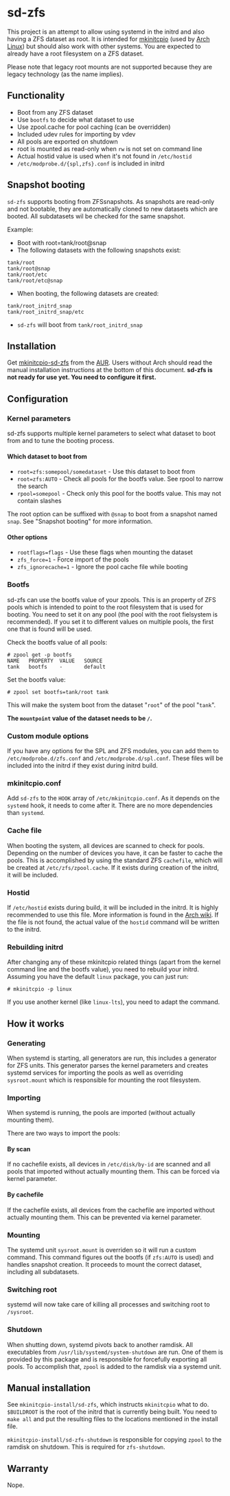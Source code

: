# sd-zfs

This project is an attempt to allow using systemd in the initrd and also having a ZFS dataset as root.
It is intended for [mkinitcpio](https://git.archlinux.org/mkinitcpio.git/) (used by [Arch Linux](https://www.archlinux.org/)) but should also work with other systems.
You are expected to already have a root filesystem on a ZFS dataset.

Please note that legacy root mounts are not supported because they are legacy technology (as the name implies).

## Functionality
- Boot from any ZFS dataset
- Use `bootfs` to decide what dataset to use
- Use zpool.cache for pool caching (can be overridden)
- Included udev rules for importing by vdev
- All pools are exported on shutdown
- root is mounted as read-only when `rw` is not set on command line
- Actual hostid value is used when it's not found in `/etc/hostid`
- `/etc/modprobe.d/{spl,zfs}.conf` is included in initrd

## Snapshot booting
`sd-zfs` supports booting from ZFSsnapshots.
As snapshots are read-only and not bootable, they are automatically cloned to new datasets which are booted.
All subdatasets wil be checked for the same snapshot.

Example:
- Boot with root=tank/root@snap
- The following datasets with the following snapshots exist:
```
tank/root
tank/root@snap
tank/root/etc
tank/root/etc@snap
```
- When booting, the following datasets are created:
```
tank/root_initrd_snap
tank/root_initrd_snap/etc
```
- `sd-zfs` will boot from `tank/root_initrd_snap`

## Installation
Get [mkinitcpio-sd-zfs](https://aur.archlinux.org/packages/mkinitcpio-sd-zfs/) from the [AUR](https://wiki.archlinux.org/index.php/Arch_User_Repository).
Users without Arch should read the manual installation instructions at the bottom of this document.
**sd-zfs is not ready for use yet. You need to configure it first.**

## Configuration

### Kernel parameters
sd-zfs supports multiple kernel parameters to select what dataset to boot from and to tune the booting process.

#### Which dataset to boot from
- `root=zfs:somepool/somedataset` - Use this dataset to boot from
- `root=zfs:AUTO` - Check all pools for the bootfs value. See rpool to narrow the search
- `rpool=somepool` - Check only this pool for the bootfs value. This may not contain slashes

The root option can be suffixed with `@snap` to boot from a snapshot named `snap`.
See "Snapshot booting" for more information.

#### Other options
- `rootflags=flags` - Use these flags when mounting the dataset
- `zfs_force=1` - Force import of the pools
- `zfs_ignorecache=1` - Ignore the pool cache file while booting

### Bootfs
sd-zfs can use the bootfs value of your zpools.
This is an property of ZFS pools which is intended to point to the root filesystem that is used for booting.
You need to set it on any pool (the pool with the root fielsystem is recommended).
If you set it to different values on multiple pools, the first one that is found will be used.

Check the bootfs value of all pools:
```
# zpool get -p bootfs
NAME   PROPERTY  VALUE   SOURCE
tank   bootfs    -       default
```

Set the bootfs value:
```
# zpool set bootfs=tank/root tank
```

This will make the system boot from the dataset "`root`" of the pool "`tank`".

**The `mountpoint` value of the dataset needs to be `/`.**

### Custom module options
If you have any options for the SPL and ZFS modules, you can add them to `/etc/modprobe.d/zfs.conf` and `/etc/modprobe.d/spl.conf`.
These files will be included into the initrd if they exist during initrd build.

### mkinitcpio.conf
Add `sd-zfs` to the `HOOK` array of `/etc/mkinitcpio.conf`.
As it depends on the `systemd` hook, it needs to come after it.
There are no more dependencies than `systemd`.

### Cache file
When booting the system, all devices are scanned to check for pools.
Depending on the number of devices you have, it can be faster to cache the pools.
This is accomplished by using the standard ZFS `cachefile`, which will be created at `/etc/zfs/zpool.cache`.
If it exists during creation of the initrd, it will be included.

### Hostid
If `/etc/hostid` exists during build, it will be included in the initrd.
It is highly recommended to use this file.
More information is found in the [Arch wiki](https://wiki.archlinux.org/index.php/Installing_Arch_Linux_on_ZFS#After_the_first_boot).
If the file is not found, the actual value of the `hostid` command will be written to the initrd.

### Rebuilding initrd
After changing any of these mkinitcpio related things (apart from the kernel command line and the bootfs value), you need to rebuild your initrd.
Assuming you have the default `linux` package, you can just run:
```
# mkinitcpio -p linux
```
If you use another kernel (like `linux-lts`), you need to adapt the command.

## How it works

### Generating
When systemd is starting, all generators are run, this includes a generator for ZFS units.
This generator parses the kernel parameters and creates systemd services for importing the pools as well as overriding `sysroot.mount` which is responsible for mounting the root filesystem.

### Importing
When systemd is running, the pools are imported (without actually mounting them).

There are two ways to import the pools:

#### By scan
If no cachefile exists, all devices in `/etc/disk/by-id` are scanned and all pools that imported without actually mounting them.
This can be forced via kernel parameter.

#### By cachefile
If the cachefile exists, all devices from the cachefile are imported without actually mounting them.
This can be prevented via kernel parameter.

### Mounting
The systemd unit `sysroot.mount` is overriden so it will run a custom command.
This command figures out the bootfs (if `zfs:AUTO` is used) and handles snapshot creation.
It proceeds to mount the correct dataset, including all subdatasets.

### Switching root
systemd will now take care of killing all processes and switching root to `/sysroot`.

### Shutdown
When shutting down, systemd pivots back to another ramdisk.
All executables from `/usr/lib/systemd/system-shutdown` are run.
One of them is provided by this package and is responsible for forcefully exporting all pools.
To accomplish that, `zpool` is added to the ramdisk via a systemd unit.

## Manual installation
See `mkinitcpio-install/sd-zfs`, which instructs `mkinitcpio` what to do.
`$BUILDROOT` is the root of the initrd that is currently being built.
You need to `make all` and put the resulting files to the locations mentioned in the install file.

`mkinitcpio-install/sd-zfs-shutdown` is responsible for copying `zpool` to the ramdisk on shutdown.
This is required for `zfs-shutdown`.

## Warranty
Nope.
